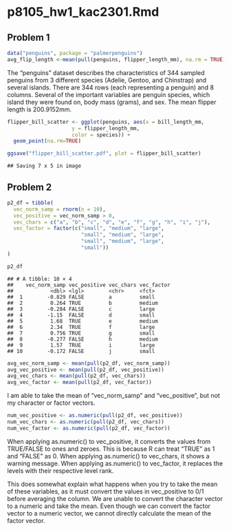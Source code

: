 p8105_hw1_kac2301.Rmd
================

## Problem 1

``` r
data("penguins", package = "palmerpenguins")
avg_flip_length <-mean(pull(penguins, flipper_length_mm), na.rm = TRUE)
```

The “penguins” dataset describes the characteristics of 344 sampled
penguins from 3 different species (Adelie, Gentoo, and Chinstrap) and
several islands. There are 344 rows (each representing a penguin) and 8
columns. Several of the important variables are penguin species, which
island they were found on, body mass (grams), and sex. The mean flipper
length is 200.9152mm.

``` r
flipper_bill_scatter <- ggplot(penguins, aes(x = bill_length_mm, 
                     y = flipper_length_mm, 
                     color = species)) + 
  geom_point(na.rm=TRUE)

ggsave("flipper_bill_scatter.pdf", plot = flipper_bill_scatter)
```

    ## Saving 7 x 5 in image

## Problem 2

``` r
p2_df = tibble(
  vec_norm_samp = rnorm(n = 10), 
  vec_positive = vec_norm_samp > 0,
  vec_chars = c("a", "b", "c", "d", "e", "f", "g", "h", "i", "j"),
  vec_factor = factor(c("small", "medium", "large", 
                        "small", "medium", "large", 
                        "small", "medium", "large", 
                        "small"))
)

p2_df
```

    ## # A tibble: 10 × 4
    ##    vec_norm_samp vec_positive vec_chars vec_factor
    ##            <dbl> <lgl>        <chr>     <fct>     
    ##  1        -0.829 FALSE        a         small     
    ##  2         0.264 TRUE         b         medium    
    ##  3        -0.284 FALSE        c         large     
    ##  4        -1.15  FALSE        d         small     
    ##  5         1.68  TRUE         e         medium    
    ##  6         2.34  TRUE         f         large     
    ##  7         0.756 TRUE         g         small     
    ##  8        -0.277 FALSE        h         medium    
    ##  9         1.57  TRUE         i         large     
    ## 10        -0.172 FALSE        j         small

``` r
avg_vec_norm_samp <- mean(pull(p2_df, vec_norm_samp))
avg_vec_positive <- mean(pull(p2_df, vec_positive))
avg_vec_chars <- mean(pull(p2_df, vec_chars))
avg_vec_factor <- mean(pull(p2_df, vec_factor))
```

I am able to take the mean of “vec_norm_samp” and “vec_positive”, but
not my character or factor vectors.

``` r
num_vec_positive <- as.numeric(pull(p2_df, vec_positive))
num_vec_chars <- as.numeric(pull(p2_df, vec_chars))
num_vec_factor <- as.numeric(pull(p2_df, vec_factor))
```

When applying as.numeric() to vec_positive, it converts the values from
TRUE/FALSE to ones and zeroes. This is because R can treat “TRUE” as 1
and “FALSE” as 0. When applying as.numeric() to vec_chars, it shows a
warning message. When applying as.numeric() to vec_factor, it replaces
the levels with their respective level rank.

This does somewhat explain what happens when you try to take the mean of
these variables, as it must convert the values in vec_positive to 0/1
before averaging the column. We are unable to convert the character
vector to a numeric and take the mean. Even though we can convert the
factor vector to a numeric vector, we cannot directly calculate the mean
of the factor vector.
